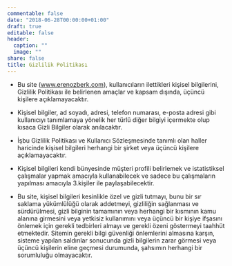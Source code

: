 ```yaml
---
commentable: false
date: "2018-06-28T00:00:00+01:00"
draft: true
editable: false
header:
  caption: ""
  image: ""
share: false
title: Gizlilik Politikası
---
```



- Bu site (www.erenozberk.com), kullanıcıların ilettikleri kişisel bilgilerini, Gizlilik Politikası ile belirlenen amaçlar ve kapsam dışında, üçüncü kişilere açıklamayacaktır.

- Kişisel bilgiler, ad soyadı, adresi, telefon numarası, e-posta adresi gibi kullanıcıyı tanımlamaya yönelik her türlü diğer bilgiyi içermekte olup kısaca Gizli Bilgiler olarak anılacaktır.

- İşbu Gizlilik Politikası ve Kullanıcı Sözleşmesinde tanımlı olan haller haricinde kişisel bilgileri herhangi bir şirket veya üçüncü kişilere açıklamayacaktır.

- Kişisel bilgileri kendi bünyesinde müşteri profili belirlemek ve istatistiksel çalışmalar yapmak amacıyla kullanabilecek ve sadece bu çalışmaların yapılması amacıyla 3.kişiler ile paylaşabilecektir.

- Bu site, kişisel bilgileri kesinlikle özel ve gizli tutmayı, bunu bir sır saklama yükümlülüğü olarak addetmeyi, gizliliğin sağlanması ve sürdürülmesi, gizli bilginin tamamının veya herhangi bir kısmının kamu alanına girmesini veya yetkisiz kullanımını veya üçüncü bir kişiye ifşasını önlemek için gerekli tedbirleri almayı ve gerekli özeni göstermeyi taahhüt etmektedir. Sitemin gerekli bilgi güvenliği önlemlerini almasına karşın, sisteme yapılan saldırılar sonucunda gizli bilgilerin zarar görmesi veya üçüncü kişilerin eline geçmesi durumunda, şahsımın herhangi bir sorumluluğu olmayacaktır.